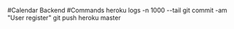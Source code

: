 #Calendar Backend
#Commands
heroku logs -n 1000 --tail
git commit -am "User register"
git push heroku master